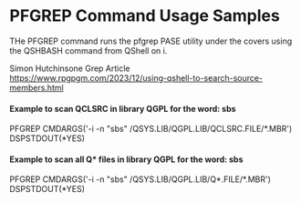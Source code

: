 # PFGREP Command Usage Samples
THe PFGREP command runs the pfgrep PASE utility under the covers using the QSHBASH command from QShell on i.  
  
Simon Hutchinsone Grep Article   
https://www.rpgpgm.com/2023/12/using-qshell-to-search-source-members.html
  
#### Example to scan QCLSRC in library QGPL for the word: sbs
PFGREP CMDARGS('-i -n "sbs" /QSYS.LIB/QGPL.LIB/QCLSRC.FILE/*.MBR') DSPSTDOUT(*YES)                                         

#### Example to scan all Q* files in library QGPL for the word: sbs
PFGREP CMDARGS('-i -n "sbs" /QSYS.LIB/QGPL.LIB/Q*.FILE/*.MBR') DSPSTDOUT(*YES)                                         


